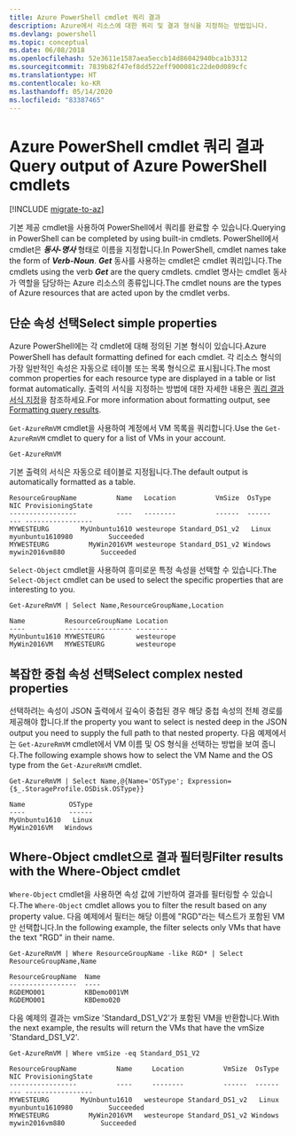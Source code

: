 ```yaml
---
title: Azure PowerShell cmdlet 쿼리 결과
description: Azure에서 리소스에 대한 쿼리 및 결과 형식을 지정하는 방법입니다.
ms.devlang: powershell
ms.topic: conceptual
ms.date: 06/08/2018
ms.openlocfilehash: 52e3611e1587aea5eccb14d86042940bca1b3312
ms.sourcegitcommit: 7839b82f47ef8dd522eff900081c22de0d089cfc
ms.translationtype: HT
ms.contentlocale: ko-KR
ms.lasthandoff: 05/14/2020
ms.locfileid: "83387465"
---
```

# <a name="query-output-of-azure-powershell-cmdlets"></a><span data-ttu-id="cfd41-103">Azure PowerShell cmdlet 쿼리 결과</span><span class="sxs-lookup"><span data-stu-id="cfd41-103">Query output of Azure PowerShell cmdlets</span></span>

[!INCLUDE [migrate-to-az](../includes/migrate-to-az.md)]

<span data-ttu-id="cfd41-104">기본 제공 cmdlet을 사용하여 PowerShell에서 쿼리를 완료할 수 있습니다.</span><span class="sxs-lookup"><span data-stu-id="cfd41-104">Querying in PowerShell can be completed by using built-in cmdlets.</span></span> <span data-ttu-id="cfd41-105">PowerShell에서 cmdlet은 **_동사-명사_** 형태로 이름을 지정합니다.</span><span class="sxs-lookup"><span data-stu-id="cfd41-105">In PowerShell, cmdlet names take the form of **_Verb-Noun_**.</span></span> <span data-ttu-id="cfd41-106">**_Get_** 동사를 사용하는 cmdlet은 cmdlet 쿼리입니다.</span><span class="sxs-lookup"><span data-stu-id="cfd41-106">The cmdlets using the verb **_Get_** are the query cmdlets.</span></span> <span data-ttu-id="cfd41-107">cmdlet 명사는 cmdlet 동사가 역할을 담당하는 Azure 리소스의 종류입니다.</span><span class="sxs-lookup"><span data-stu-id="cfd41-107">The cmdlet nouns are the types of Azure resources that are acted upon by the cmdlet verbs.</span></span>

## <a name="select-simple-properties"></a><span data-ttu-id="cfd41-108">단순 속성 선택</span><span class="sxs-lookup"><span data-stu-id="cfd41-108">Select simple properties</span></span>

<span data-ttu-id="cfd41-109">Azure PowerShell에는 각 cmdlet에 대해 정의된 기본 형식이 있습니다.</span><span class="sxs-lookup"><span data-stu-id="cfd41-109">Azure PowerShell has default formatting defined for each cmdlet.</span></span> <span data-ttu-id="cfd41-110">각 리소스 형식의 가장 일반적인 속성은 자동으로 테이블 또는 목록 형식으로 표시됩니다.</span><span class="sxs-lookup"><span data-stu-id="cfd41-110">The most common properties for each resource type are displayed in a table or list format automatically.</span></span> <span data-ttu-id="cfd41-111">출력의 서식을 지정하는 방법에 대한 자세한 내용은 [쿼리 결과 서식 지정](formatting-output.md)을 참조하세요.</span><span class="sxs-lookup"><span data-stu-id="cfd41-111">For more information about formatting output, see [Formatting query results](formatting-output.md).</span></span>

<span data-ttu-id="cfd41-112">`Get-AzureRmVM` cmdlet을 사용하여 계정에서 VM 목록을 쿼리합니다.</span><span class="sxs-lookup"><span data-stu-id="cfd41-112">Use the `Get-AzureRmVM` cmdlet to query for a list of VMs in your account.</span></span>

```azurepowershell-interactive
Get-AzureRmVM
```

<span data-ttu-id="cfd41-113">기본 출력의 서식은 자동으로 테이블로 지정됩니다.</span><span class="sxs-lookup"><span data-stu-id="cfd41-113">The default output is automatically formatted as a table.</span></span>

```output
ResourceGroupName          Name   Location          VmSize  OsType              NIC ProvisioningState
-----------------          ----   --------          ------  ------              --- -----------------
MYWESTEURG        MyUnbuntu1610 westeurope Standard_DS1_v2   Linux myunbuntu1610980         Succeeded
MYWESTEURG          MyWin2016VM westeurope Standard_DS1_v2 Windows   mywin2016vm880         Succeeded
```

<span data-ttu-id="cfd41-114">`Select-Object` cmdlet을 사용하여 흥미로운 특정 속성을 선택할 수 있습니다.</span><span class="sxs-lookup"><span data-stu-id="cfd41-114">The `Select-Object` cmdlet can be used to select the specific properties that are interesting to you.</span></span>

```azurepowershell-interactive
Get-AzureRmVM | Select Name,ResourceGroupName,Location
```

```output
Name          ResourceGroupName Location
----          ----------------- --------
MyUnbuntu1610 MYWESTEURG        westeurope
MyWin2016VM   MYWESTEURG        westeurope
```

## <a name="select-complex-nested-properties"></a><span data-ttu-id="cfd41-115">복잡한 중첩 속성 선택</span><span class="sxs-lookup"><span data-stu-id="cfd41-115">Select complex nested properties</span></span>

<span data-ttu-id="cfd41-116">선택하려는 속성이 JSON 출력에서 깊숙이 중첩된 경우 해당 중첩 속성의 전체 경로를 제공해야 합니다.</span><span class="sxs-lookup"><span data-stu-id="cfd41-116">If the property you want to select is nested deep in the JSON output you need to supply the full path to that nested property.</span></span> <span data-ttu-id="cfd41-117">다음 예제에서는 `Get-AzureRmVM` cmdlet에서 VM 이름 및 OS 형식을 선택하는 방법을 보여 줍니다.</span><span class="sxs-lookup"><span data-stu-id="cfd41-117">The following example shows how to select the VM Name and the OS type from the `Get-AzureRmVM` cmdlet.</span></span>

```azurepowershell-interactive
Get-AzureRmVM | Select Name,@{Name='OSType'; Expression={$_.StorageProfile.OSDisk.OSType}}
```

```output
Name           OSType
----           ------
MyUnbuntu1610   Linux
MyWin2016VM   Windows
```

## <a name="filter-results-with-the-where-object-cmdlet"></a><span data-ttu-id="cfd41-118">Where-Object cmdlet으로 결과 필터링</span><span class="sxs-lookup"><span data-stu-id="cfd41-118">Filter results with the Where-Object cmdlet</span></span>

<span data-ttu-id="cfd41-119">`Where-Object` cmdlet을 사용하면 속성 값에 기반하여 결과를 필터링할 수 있습니다.</span><span class="sxs-lookup"><span data-stu-id="cfd41-119">The `Where-Object` cmdlet allows you to filter the result based on any property value.</span></span> <span data-ttu-id="cfd41-120">다음 예제에서 필터는 해당 이름에 "RGD"라는 텍스트가 포함된 VM만 선택합니다.</span><span class="sxs-lookup"><span data-stu-id="cfd41-120">In the following example, the filter selects only VMs that have the text "RGD" in their name.</span></span>

```azurepowershell-interactive
Get-AzureRmVM | Where ResourceGroupName -like RGD* | Select ResourceGroupName,Name
```

```output
ResourceGroupName  Name
-----------------  ----
RGDEMO001          KBDemo001VM
RGDEMO001          KBDemo020
```

<span data-ttu-id="cfd41-121">다음 예제의 결과는 vmSize 'Standard_DS1_V2'가 포함된 VM을 반환합니다.</span><span class="sxs-lookup"><span data-stu-id="cfd41-121">With the next example, the results will return the VMs that have the vmSize 'Standard_DS1_V2'.</span></span>

```azurepowershell-interactive
Get-AzureRmVM | Where vmSize -eq Standard_DS1_V2
```

```output
ResourceGroupName          Name     Location          VmSize  OsType              NIC ProvisioningState
-----------------          ----     --------          ------  ------              --- -----------------
MYWESTEURG        MyUnbuntu1610   westeurope Standard_DS1_v2   Linux myunbuntu1610980         Succeeded
MYWESTEURG          MyWin2016VM   westeurope Standard_DS1_v2 Windows   mywin2016vm880         Succeeded
```
